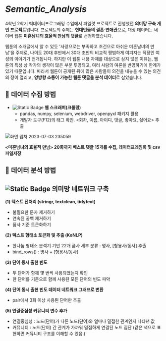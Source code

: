 # *Semantic_Analysis*

4학년 2학기 빅데이터프로그래밍 수업에서 파일럿 프로젝트로 진행했던 **의미망 구축 개인 프로젝트**입니다. 프로젝트의 주제는 **현대인들의 결혼·연애관**으로, 대상 데이터는 네이버 웹툰 **미혼남녀의 효율적 만남의 댓글**로 선정하였습니다. 

웹툰의 소개글에서 알 수 있듯 '사랑으로는 부족하고 조건으로 아쉬운 미혼남녀의 만남'을 주제로, 나이도 20대 후반에서 30대 초반의 비교적 평범하게 여겨지는 직장인 여성의 이야기가 전개됩니다. 하지만 이 웹툰 내용 자체를 대상으로 삼지 않은 이유는, 웹툰의 특성 상 작가의 생각이 많은 부분 투영되고, 여러 사람의 여론을 반영하기에 한계가 있기 때문입니다. 따라서 웹툰이 공개된 뒤에 많은 사람들이 의견을 내놓을 수 있는 의견의 장이 열리고, **양방향 소통이 가능한 웹툰 댓글을 분석 데이터**로 삼았습니다.

## 📌 데이터 수집 방법
- ![Static Badge](https://img.shields.io/badge/Python-%230000FF) **웹 스크래퍼(크롤링)**
   * pandas, numpy, selenium, webdriver, openpyxl 패키지 활용
   * 개발자 도구(F12)의 태그 확인. <회차, 이름, 아이디, 댓글, 좋아요, 싫어요> 추출

![화면 캡처 2023-07-03 235059](https://github.com/SemiKwon/Semantic_Analysis/assets/76101347/f72f2690-343b-4a63-9ac3-df49ac2e6e4e)

**<미혼남녀의 효율적 만남> 20화까지 베스트 댓글 15개를 수집, 데이터프레임화 및 csv 파일저장**

## 📌 데이터 분석 방법
![Static Badge](https://img.shields.io/badge/R-%23FF0000) **의미망 네트워크 구축**
---
**(1) 텍스트 전처리 (stringr, textclean, tidytext)**
   - 불필요한 문자 제거하기
   - 연속된 공백 제거하기
   - 품사 기준 토큰화하기

**(2) 텍스트 형태소 토큰화 및 추출 (KoNLP)**
   - 한나눔 형태소 분석기 기반 22개 품사 세부 분류 : 명사, [형용사/동사] 추출
   - bind_rows() : 명사 + [형용사/동사]

**(3) 단어 동시 출현 빈도**
   - 두 단어가 함께 몇 번씩 사용되었는지 확인
   - 한 단어를 기준으로 함께 사용된 모든 단어의 빈도 파악

**(4) 단어 동시 출현 빈도 데이터 네트워크 그래프로 변환**
   - pair에서 3회 이상 사용된 단어만 추출

**(5) 연결중심성 커뮤니티 변수 추가**
   - 연결중심성 : 노드(단어)가 다른 노드(단어)와 얼마나 밀접한 관계인지 나타낸 값
   - 커뮤니티 : 노드(단어) 간 관계가 가까워 밀접하게 연결된 노드 집단 (같은 색으로 표현하면 커뮤니티 구조를 이해할 수 있음.)
